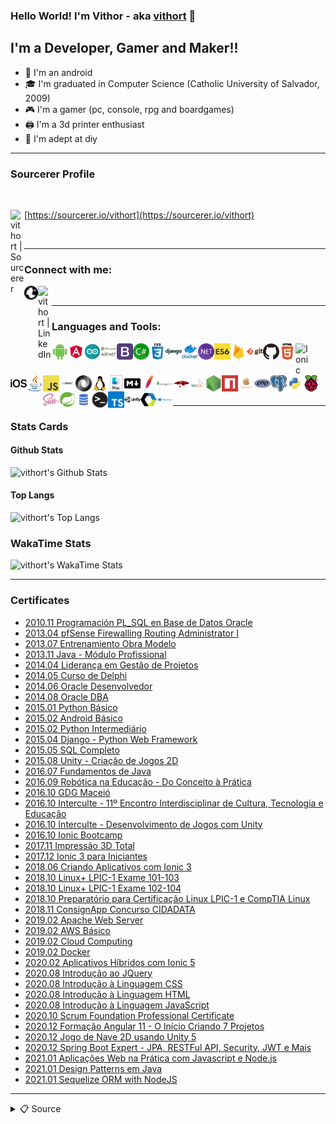 ### Hello World! I'm Vithor - aka [vithort][website] 👋

## I'm a Developer, Gamer and Maker!!

- 🤖 I'm an android
- 🎓 I'm graduated in Computer Science (Catholic University of Salvador, 2009)
- 🎮 I'm a gamer (pc, console, rpg and boardgames)
- 🖨️ I'm a 3d printer enthusiast
- 🔧 I'm adept at diy

---

### Sourcerer Profile

<br />

[<img align="left" alt="vithort | Sourcerer" width="22px" title="Sourcerer Profile" src="https://avatars2.githubusercontent.com/u/29913589?s=280&v=4" />https://sourcerer.io/vithort](https://sourcerer.io/vithort)

<br />

---

### Connect with me:

[<img align="left" alt="vithort | Site" width="22px" title="Site" src="https://raw.githubusercontent.com/iconic/open-iconic/master/svg/globe.svg" />][github]
[<img align="left" alt="vithort | LinkedIn" width="22px" title="Linkedin" src="https://cdn.jsdelivr.net/npm/simple-icons@v3/icons/linkedin.svg" />][linkedin]

<br />

---

### Languages and Tools:

<img align="left" alt="Android" title="Android" width="26px" src="https://raw.githubusercontent.com/github/explore/80688e429a7d4ef2fca1e82350fe8e3517d3494d/topics/android/android.png" />

<img align="left" alt="Angular" title="Angular" width="26px" src="https://raw.githubusercontent.com/github/explore/80688e429a7d4ef2fca1e82350fe8e3517d3494d/topics/angular/angular.png" />

<img align="left" alt="Arduino" title="Arduino" width="26px" src="https://raw.githubusercontent.com/github/explore/80688e429a7d4ef2fca1e82350fe8e3517d3494d/topics/arduino/arduino.png" />

<img align="left" alt="ASP.NET" title="ASP.NET" width="26px" src="https://raw.githubusercontent.com/github/explore/80688e429a7d4ef2fca1e82350fe8e3517d3494d/topics/aspnet/aspnet.png" />

<img align="left" alt="Bootstrap" title="Bootstrap" width="26px" src="https://raw.githubusercontent.com/github/explore/80688e429a7d4ef2fca1e82350fe8e3517d3494d/topics/bootstrap/bootstrap.png" />

<img align="left" alt="C#" title="C#" width="26px" src="https://raw.githubusercontent.com/github/explore/80688e429a7d4ef2fca1e82350fe8e3517d3494d/topics/csharp/csharp.png" />

<img align="left" alt="CSS" title="CSS" width="26px" src="https://raw.githubusercontent.com/github/explore/80688e429a7d4ef2fca1e82350fe8e3517d3494d/topics/css/css.png" />

<img align="left" alt="Django" title="Django" width="26px" src="https://raw.githubusercontent.com/github/explore/80688e429a7d4ef2fca1e82350fe8e3517d3494d/topics/django/django.png" />

<img align="left" alt="Docker" title="Docker" width="26px" src="https://raw.githubusercontent.com/github/explore/80688e429a7d4ef2fca1e82350fe8e3517d3494d/topics/docker/docker.png" />

<img align="left" alt=".NET" title=".NET" width="26px" src="https://raw.githubusercontent.com/github/explore/80688e429a7d4ef2fca1e82350fe8e3517d3494d/topics/dotnet/dotnet.png" />

<img align="left" alt="ES6" title="ES6" width="26px" src="https://raw.githubusercontent.com/github/explore/80688e429a7d4ef2fca1e82350fe8e3517d3494d/topics/es6/es6.png" />

<img align="left" alt="Firebase" title="Firebase" width="26px" src="https://raw.githubusercontent.com/github/explore/80688e429a7d4ef2fca1e82350fe8e3517d3494d/topics/firebase/firebase.png" />

<img align="left" alt="Git" title="Git" width="26px" src="https://raw.githubusercontent.com/github/explore/80688e429a7d4ef2fca1e82350fe8e3517d3494d/topics/git/git.png" />

<img align="left" alt="Github" title="Github" width="26px" src="https://raw.githubusercontent.com/github/explore/80688e429a7d4ef2fca1e82350fe8e3517d3494d/topics/github-api/github-api.png" />

<img align="left" alt="HTML" title="HTML" width="26px" src="https://raw.githubusercontent.com/github/explore/80688e429a7d4ef2fca1e82350fe8e3517d3494d/topics/html/html.png" />

<img align="left" alt="Ionic" title="Ionic" width="26px" src="https://ionicframework.com/img/meta/logo.png" />

<img align="left" alt="iOS" title="iOS" width="26px" src="https://raw.githubusercontent.com/github/explore/80688e429a7d4ef2fca1e82350fe8e3517d3494d/topics/ios/ios.png" />

<img align="left" alt="Java" title="Java" width="26px" src="https://raw.githubusercontent.com/github/explore/80688e429a7d4ef2fca1e82350fe8e3517d3494d/topics/java/java.png" />

<img align="left" alt="JavaScript" title="JavaScript" width="26px" src="https://raw.githubusercontent.com/github/explore/80688e429a7d4ef2fca1e82350fe8e3517d3494d/topics/javascript/javascript.png" />

<img align="left" alt="JQuery" title="JQuery" width="26px" src="https://raw.githubusercontent.com/github/explore/80688e429a7d4ef2fca1e82350fe8e3517d3494d/topics/jquery/jquery.png" />

<img align="left" alt="JSON" title="JSON" width="26px" src="https://raw.githubusercontent.com/github/explore/80688e429a7d4ef2fca1e82350fe8e3517d3494d/topics/json/json.png" />

<img align="left" alt="Linux" title="Linux" width="26px" src="https://raw.githubusercontent.com/github/explore/80688e429a7d4ef2fca1e82350fe8e3517d3494d/topics/linux/linux.png" />

<img align="left" alt="macOS" title="macOS" width="26px" src="https://raw.githubusercontent.com/github/explore/80688e429a7d4ef2fca1e82350fe8e3517d3494d/topics/macos/macos.png" />

<img align="left" alt="Markdown" title="Markdown" width="26px" src="https://raw.githubusercontent.com/github/explore/80688e429a7d4ef2fca1e82350fe8e3517d3494d/topics/markdown/markdown.png" />

<img align="left" alt="Maven" title="Maven" width="26px" src="https://raw.githubusercontent.com/github/explore/80688e429a7d4ef2fca1e82350fe8e3517d3494d/topics/maven/maven.png" />

<img align="left" alt="MongoDB" title="MongoDB" width="26px" src="https://raw.githubusercontent.com/github/explore/80688e429a7d4ef2fca1e82350fe8e3517d3494d/topics/mongodb/mongodb.png" />

<img align="left" alt="Mongoose" title="Mongoose" width="26px" src="https://raw.githubusercontent.com/github/explore/80688e429a7d4ef2fca1e82350fe8e3517d3494d/topics/mongoose/mongoose.png" />

<img align="left" alt="MySQL" title="MySQL" width="26px" src="https://raw.githubusercontent.com/github/explore/80688e429a7d4ef2fca1e82350fe8e3517d3494d/topics/mysql/mysql.png" />

<img align="left" alt="Node.js" title="Node.js" width="26px" src="https://raw.githubusercontent.com/github/explore/80688e429a7d4ef2fca1e82350fe8e3517d3494d/topics/nodejs/nodejs.png" />

<img align="left" alt="npm" title="npm" width="26px" src="https://raw.githubusercontent.com/github/explore/80688e429a7d4ef2fca1e82350fe8e3517d3494d/topics/npm/npm.png" />

<img align="left" alt="Objective-C" title="Objective-C" width="26px" src="https://raw.githubusercontent.com/github/explore/80688e429a7d4ef2fca1e82350fe8e3517d3494d/topics/objective-c/objective-c.png" />

<img align="left" alt="PHP" title="PHP" width="26px" src="https://raw.githubusercontent.com/github/explore/80688e429a7d4ef2fca1e82350fe8e3517d3494d/topics/php/php.png" />

<img align="left" alt="PostgreSQL" title="PostgreSQL" width="26px" src="https://raw.githubusercontent.com/github/explore/80688e429a7d4ef2fca1e82350fe8e3517d3494d/topics/postgresql/postgresql.png" />

<img align="left" alt="Python" title="Python" width="26px" src="https://raw.githubusercontent.com/github/explore/80688e429a7d4ef2fca1e82350fe8e3517d3494d/topics/python/python.png" />

<img align="left" alt="Raspberry Pi" title="Raspberry Pi" width="26px" src="https://raw.githubusercontent.com/github/explore/80688e429a7d4ef2fca1e82350fe8e3517d3494d/topics/raspberry-pi/raspberry-pi.png" />

<img align="left" alt="Sass" title="Sass" width="26px" src="https://raw.githubusercontent.com/github/explore/80688e429a7d4ef2fca1e82350fe8e3517d3494d/topics/sass/sass.png" />

<img align="left" alt="SpringBoot" title="SpringBoot" width="26px" src="https://raw.githubusercontent.com/github/explore/80688e429a7d4ef2fca1e82350fe8e3517d3494d/topics/spring-boot/spring-boot.png" />

<img align="left" alt="SQL" title="SQL" width="26px" src="https://raw.githubusercontent.com/github/explore/80688e429a7d4ef2fca1e82350fe8e3517d3494d/topics/sql/sql.png" />

<img align="left" alt="Terminal" title="Terminal" width="26px" src="https://raw.githubusercontent.com/github/explore/80688e429a7d4ef2fca1e82350fe8e3517d3494d/topics/terminal/terminal.png" />

<img align="left" alt="TypeScript" title="TypeScript" width="26px" src="https://raw.githubusercontent.com/github/explore/80688e429a7d4ef2fca1e82350fe8e3517d3494d/topics/typescript/typescript.png" />

<img align="left" alt="Unity" title="Unity" width="26px" src="https://raw.githubusercontent.com/github/explore/80688e429a7d4ef2fca1e82350fe8e3517d3494d/topics/unity/unity.png" />

<img align="left" alt="Web Components" title="Web Components" width="26px" src="https://raw.githubusercontent.com/github/explore/80688e429a7d4ef2fca1e82350fe8e3517d3494d/topics/web-components/web-components.png" />

<img align="left" alt="Windows" title="Windows" width="26px" src="https://raw.githubusercontent.com/github/explore/80688e429a7d4ef2fca1e82350fe8e3517d3494d/topics/windows/windows.png" />

<br />
<br />
<br />
<br />
<br />

---

### Stats Cards

#### Github Stats

![vithort's Github Stats](https://github-readme-stats.vercel.app/api?username=vithort&show_icons=true&count_private=true)

#### Top Langs

![vithort's Top Langs](https://github-readme-stats.vercel.app/api/top-langs/?username=vithort&layout=compact&count_private=true&exclude_repo=unity-nave-2d)

### WakaTime Stats

![vithort's WakaTime Stats](https://github-readme-stats.vercel.app/api/wakatime?username=vithort)

---

### Certificates

- [2010.11 Programación PL_SQL en Base de Datos Oracle](./files/2010.11_Programación_PL_SQL_en_Base_de_Datos_Oracle.pdf)
- [2013.04 pfSense Firewalling Routing Administrator I](./files/2013.04_pfSense_Firewalling_Routing_Administrator_I.pdf)
- [2013.07 Entrenamiento Obra Modelo](./files/2013.07_Entrenamiento_Obra_Modelo.pdf)
- [2013.11 Java - Módulo Profissional](./files/2013.11_Java_-_Módulo_Profissional.pdf)
- [2014.04 Liderança em Gestão de Projetos](./files/2014.04_Liderança_em_Gestão_de_Projetos.pdf)
- [2014.05 Curso de Delphi](./files/2014.05_Curso_de_Delphi.pdf)
- [2014.06 Oracle Desenvolvedor](./files/2014.06_Oracle_Desenvolvedor.pdf)
- [2014.08 Oracle DBA](./files/2014.08_Oracle_DBA.pdf)
- [2015.01 Python Básico](./files/2015.01_Python_Básico.pdf)
- [2015.02 Android Básico](./files/2015.02_Android_Básico.pdf)
- [2015.02 Python Intermediário](./files/2015.02_Python_Intermediário.pdf)
- [2015.04 Django - Python Web Framework](./files/2015.04_Django_-_Python_Web_Framework.pdf)
- [2015.05 SQL Completo](./files/2015.05_SQL_Completo.pdf)
- [2015.08 Unity - Criação de Jogos 2D](./files/2015.08_Unity_-_Criação_de_Jogos_2D.pdf)
- [2016.07 Fundamentos de Java](./files/2016.07_Fundamentos_de_Java.pdf)
- [2016.09 Robótica na Educação - Do Conceito à Prática](./files/2016.09_Robótica_na_Educação_-_Do_Conceito_à_Prática.pdf)
- [2016.10 GDG Maceió](./files/2016.10_GDG_Maceió.pdf)
- [2016.10 Interculte - 11º Encontro Interdisciplinar de Cultura, Tecnologia e Educação](./files/2016.10_Interculte_-_11º_Encontro_Interdisciplinar_de_Cultura_Tecnologia_e_Educação.pdf)
- [2016.10 Interculte - Desenvolvimento de Jogos com Unity](./files/2016.10_Interculte_-_Desenvolvimento_de_Jogos_com_Unity.pdf)
- [2016.10 Ionic Bootcamp](./files/2016.10_Ionic_Bootcamp.pdf)
- [2017.11 Impressão 3D Total](./files/2017.11_Impressão_3D_Total.pdf)
- [2017.12 Ionic 3 para Iniciantes](./files/2017.12_Ionic_3_para_Iniciantes.pdf)
- [2018.06 Criando Aplicativos com Ionic 3](./files/2018.06_Criando_Aplicativos_com_Ionic_3.pdf)
- [2018.10 Linux+ LPIC-1 Exame 101-103](./files/2018.10_Linux+_LPIC-1_Exame_101-103.pdf)
- [2018.10 Linux+ LPIC-1 Exame 102-104](./files/2018.10_Linux+_LPIC-1_Exame_102-104.pdf)
- [2018.10 Preparatório para Certificação Linux LPIC-1 e CompTIA Linux](./files/2018.10_Preparatório_para_Certificação_Linux_LPIC-1_e_CompTIA_Linux.pdf)
- [2018.11 ConsignApp Concurso CIDADATA](./files/2018.11_ConsignApp_Concurso_CIDADATA.pdf)
- [2019.02 Apache Web Server](./files/2019.02_Apache_Web_Server.pdf)
- [2019.02 AWS Básico](./files/2019.02_AWS_Básico.pdf)
- [2019.02 Cloud Computing](./files/2019.02_Cloud_Computing.pdf)
- [2019.02 Docker](./files/2019.02_Docker.pdf)
- [2020.02 Aplicativos Híbridos com Ionic 5](./files/2020.02_Aplicativos_Híbridos_com_Ionic_5.pdf)
- [2020.08 Introdução ao JQuery](./files/2020.08_Introdução_ao_JQuery.pdf)
- [2020.08 Introdução à Linguagem CSS](./files/2020.08_Introdução_à_Linguagem_CSS.pdf)
- [2020.08 Introdução à Linguagem HTML](./files/2020.08_Introdução_à_Linguagem_HTML.pdf)
- [2020.08 Introdução à Linguagem JavaScript](./files/2020.08_Introdução_à_Linguagem_JavaScript.pdf)
- [2020.10 Scrum Foundation Professional Certificate](./files/2020.10_Scrum_Foundation_Professional_Certificate.pdf)
- [2020.12 Formação Angular 11 - O Início Criando 7 Projetos](./files/2020.12_Formação_Angular_11_-_O_Início_Criando_7_Projetos.pdf)
- [2020.12 Jogo de Nave 2D usando Unity 5](./files/2020.12_Jogo_de_Nave_2D_usando_Unity_5.pdf)
- [2020.12 Spring Boot Expert - JPA, RESTFul API, Security, JWT e Mais](./files/2020.12_Spring_Boot_Expert_-_JPA,_RESTFul_API,_Security,_JWT_e_Mais.pdf)
- [2021.01 Aplicações Web na Prática com Javascript e Node.js](./files/2021.01_Aplicações_Web_na_Prática_com_Javascript_e_Node.js.pdf)
- [2021.01 Design Patterns em Java](./files/2021.01_Design_Patterns_em_Java.pdf)
- [2021.01 Sequelize ORM with NodeJS](./files/2021.01_Sequelize_ORM_with_NodeJS.pdf)

---

<details>
  <summary>📋 Source</summary>
  
<!--START_SECTION:activity-->
###### [💾 codeSTACKr](https://github.com/codeSTACKr/codeSTACKr)

###### [💾 gautamkrishnar](https://github.com/gautamkrishnar)

###### [💾 anuraghazra](https://github.com/anuraghazra)

###### [💾 emoji-markup](https://gist.github.com/rxaviers/7360908#file-gistfile1-md)

<!--END_SECTION:activity-->

</details>

[github]: https://github.com/vithort
[linkedin]: https://linkedin.com/in/vithort
[website]: https://github.com/vithort
